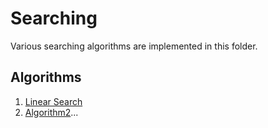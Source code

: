 # Searching

Various searching algorithms are implemented in this folder.

## Algorithms

1. [Linear Search](./linear_search)
2. [Algorithm2](#link-to-folder)...
